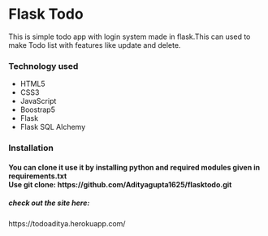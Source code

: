 <h1>Flask Todo</h1>
<p>This is simple todo app with login system made in flask.This can used to make Todo list with features like update and delete.</p>
<h3>Technology used</h3>
<ul>
<li>HTML5</li>
<li>CSS3</li>
<li>JavaScript</li>
<li>Boostrap5</li>
<li>Flask</li>
<li>Flask SQL Alchemy</li>
</ul>
<h3>Installation</h3>
<p></p>
<h4>You can clone it use it by installing python and required modules given in requirements.txt<br>
Use git clone: https://github.com/Adityagupta1625/flasktodo.git
</h4>

<h5>check out the site here:</h5>
https://todoaditya.herokuapp.com/
